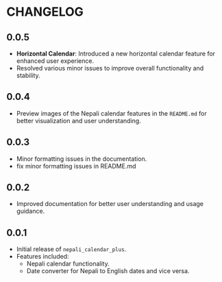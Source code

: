 # CHANGELOG

## 0.0.5

- **Horizontal Calendar**: Introduced a new horizontal calendar feature for enhanced user experience.
- Resolved various minor issues to improve overall functionality and stability.

## 0.0.4

- Preview images of the Nepali calendar features in the `README.md` for better visualization and user understanding.

## 0.0.3

- Minor formatting issues in the documentation.
- fix minor formatting issues in README.md

## 0.0.2

- Improved documentation for better user understanding and usage guidance.

## 0.0.1

- Initial release of `nepali_calendar_plus`.
- Features included:
  - Nepali calendar functionality.
  - Date converter for Nepali to English dates and vice versa.
